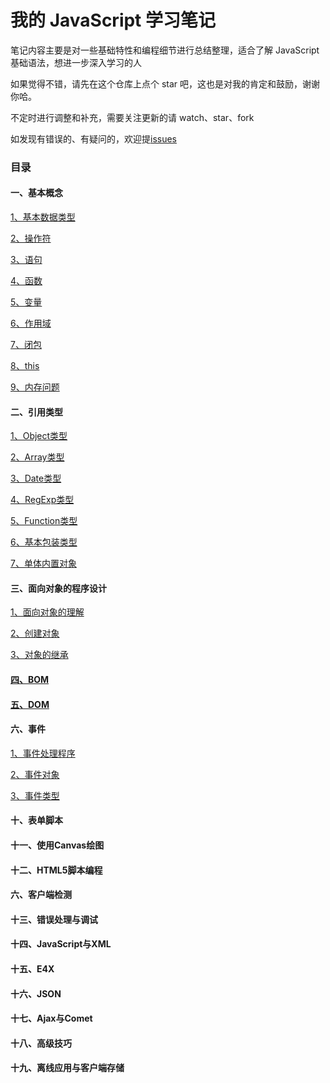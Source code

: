 # 我的 JavaScript 学习笔记

笔记内容主要是对一些基础特性和编程细节进行总结整理，适合了解 JavaScript 基础语法，想进一步深入学习的人

如果觉得不错，请先在这个仓库上点个 star 吧，这也是对我的肯定和鼓励，谢谢你哈。

不定时进行调整和补充，需要关注更新的请 watch、star、fork

如发现有错误的、有疑问的，欢迎提[issues](https://github.com/JILL1231/Learning-notes/issues)


### 目录

#### 一、基本概念

[1、基本数据类型](https://github.com/JILL1231/Learning-notes/blob/master/basicConception/datatype.md)

[2、操作符](https://github.com/JILL1231/Learning-notes/blob/master/basicConception/operator.md)

[3、语句](https://github.com/JILL1231/Learning-notes/blob/master/basicConception/statement.md)

[4、函数](https://github.com/JILL1231/Learning-notes/blob/master/basicConception/function.md)

[5、变量](https://github.com/JILL1231/Learning-notes/blob/master/basicConception/variate.md)

[6、作用域](https://github.com/JILL1231/Learning-notes/blob/master/basicConception/scope.md)

[7、闭包](https://github.com/JILL1231/Learning-notes/blob/master/basicConception/closure.md)

[8、this](https://github.com/JILL1231/Learning-notes/blob/master/basicConception/this.md)

[9、内存问题](https://github.com/JILL1231/Learning-notes/blob/master/basicConception/memory.md)

#### 二、引用类型

[1、Object类型](https://github.com/JILL1231/Learning-notes/blob/master/ReferenceTypes/object.md)

[2、Array类型](https://github.com/JILL1231/Learning-notes/blob/master/ReferenceTypes/array.md)

[3、Date类型](https://github.com/JILL1231/Learning-notes/blob/master/ReferenceTypes/date.md)

[4、RegExp类型](https://github.com/JILL1231/Learning-notes/blob/master/ReferenceTypes/regexp.md)

[5、Function类型](https://github.com/JILL1231/Learning-notes/blob/master/ReferenceTypes/function.md)

[6、基本包装类型](https://github.com/JILL1231/Learning-notes/blob/master/ReferenceTypes/packingtype.md)

[7、单体内置对象](https://github.com/JILL1231/Learning-notes/blob/master/ReferenceTypes/builtin.md)

#### 三、面向对象的程序设计

[1、面向对象的理解](https://github.com/JILL1231/Learning-notes/blob/master/oop/understand.md)

[2、创建对象](https://github.com/JILL1231/Learning-notes/blob/master/oop/create.md)

[3、对象的继承](https://github.com/JILL1231/Learning-notes/blob/master/oop/inheritance.md)


#### [四、BOM](https://developer.mozilla.org/zh-CN/docs/Web/API/Window)


#### [五、DOM](https://developer.mozilla.org/zh-CN/docs/Web/API/Document_Object_Model)

#### 六、事件

[1、事件处理程序](https://github.com/JILL1231/Learning-notes/blob/master/event/eventHandler.md)

[2、事件对象](https://github.com/JILL1231/Learning-notes/blob/master/event/eventObj.md)

[3、事件类型](https://github.com/JILL1231/Learning-notes/blob/master/event/eventType.md)

[](https://github.com/JILL1231/Learning-notes/blob/master/event/)

#### 十、表单脚本

#### 十一、使用Canvas绘图

#### 十二、HTML5脚本编程

#### 六、客户端检测

#### 十三、错误处理与调试

#### 十四、JavaScript与XML

#### 十五、E4X

#### 十六、JSON

#### 十七、Ajax与Comet

#### 十八、高级技巧

#### 十九、离线应用与客户端存储